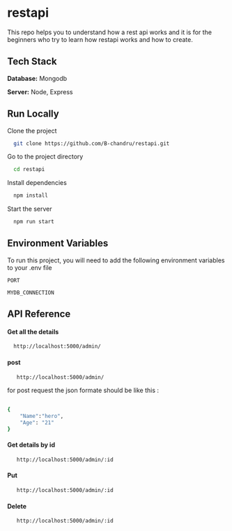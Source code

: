 # restapi
This repo helps you to  understand how a rest api works and it is for the beginners who try to learn how restapi works and how to create. 


## Tech Stack

**Database:** Mongodb 

**Server:** Node, Express

  
## Run Locally

Clone the project

```bash
  git clone https://github.com/B-chandru/restapi.git
```

Go to the project directory

```bash
  cd restapi
```

Install dependencies

```bash
  npm install
```

Start the server

```bash
  npm run start
```

  
## Environment Variables

To run this project, you will need to add the following environment variables to your .env file

`PORT`

`MYDB_CONNECTION`

  
## API Reference

#### Get all  the details

```bash
  http://localhost:5000/admin/
```


#### post 

```bash
   http://localhost:5000/admin/
```
for post request the json formate should be like this :

```bash
  
{
    "Name":"hero",
    "Age": "21"
}
```
#### Get details by id

```bash
   http://localhost:5000/admin/:id
```
  #### Put

```bash
   http://localhost:5000/admin/:id
```
  #### Delete 

```bash
   http://localhost:5000/admin/:id
```
  
